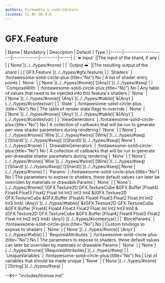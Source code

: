 ```yaml
---
authors: Formabble & contributors
license: CC-BY-SA-4.0
---
```



# GFX.Feature

<div class="sh-parameters" markdown="1">
| Name | Mandatory | Description | Default | Type |
|------|---------------------|-------------|---------|------|
| `⬅️ Input` ||The input of the shard, if any | | [`None`](../../types/#none) |
| `Output ➡️` ||The resulting output of the shard | | [`GFX.Feature`](../../types/#gfx.feature) |
| `Shaders` | :fontawesome-solid-circle-plus:{title="No"} No  | A list of shader entry points | `None` | [`None`](../../types/#none)[`[{Any}]`](../../types/#seq) |
| `ComposeWith` | :fontawesome-solid-circle-plus:{title="No"} No  | Any table of values that need to be injected into this feature's shaders | `None` | [`None`](../../types/#none)[`{Any}`](../../types/#table)[`&{Any}`](../../types/#contextvar) |
| `State` | :fontawesome-solid-circle-plus:{title="No"} No  | The table of render state flags to override | `None` | [`None`](../../types/#none)[`{Any}`](../../types/#table)[`&{Any}`](../../types/#contextvar) |
| `ViewGenerators` | :fontawesome-solid-circle-plus:{title="No"} No  | A collection of callbacks that will be run to generate per-view shader parameters during rendering | `None` | [`None`](../../types/#none)[`Wire`](../../types/#wire)[`[Wire]`](../../types/#seq)[`[Shard]`](../../types/#seq)[`[[Shard]]`](../../types/#seq)[`None`](../../types/#none) |
| `DrawableGenerators` | :fontawesome-solid-circle-plus:{title="No"} No  | A collection of callbacks that will be run to generate per-drawable shader parameters during rendering | `None` | [`None`](../../types/#none)[`Wire`](../../types/#wire)[`[Wire]`](../../types/#seq)[`[Shard]`](../../types/#seq)[`[[Shard]]`](../../types/#seq)[`None`](../../types/#none) |
| `Params` | :fontawesome-solid-circle-plus:{title="No"} No  | The parameters to expose to shaders, these default values can later be overriden by materials or drawable Params | `None` | [`None`](../../types/#none)[`{GFX.Texture2D GFX.TextureCube &GFX.Buffer [Float4] Float4 Float3 Float2 Float Int Int2 Int3 Int4 &(GFX.Texture2D GFX.TextureCube &GFX.Buffer [Float4] Float4 Float3 Float2 Float Int Int2 Int3 Int4) {Any}}`](../../types/#table)[`&{GFX.Texture2D GFX.TextureCube &GFX.Buffer [Float4] Float4 Float3 Float2 Float Int Int2 Int3 Int4 &(GFX.Texture2D GFX.TextureCube &GFX.Buffer [Float4] Float4 Float3 Float2 Float Int Int2 Int3 Int4) {Any}}`](../../types/#contextvar) |
| `BlockParams` | :fontawesome-solid-circle-plus:{title="No"} No  | Custom bindings to expose to shaders | `None` | [`None`](../../types/#none)[`{Any}`](../../types/#table) |
| `RequiredAttributes` | :fontawesome-solid-circle-plus:{title="No"} No  | The parameters to expose to shaders, these default values can later be overriden by materials or drawable Params | `None` | [`None`](../../types/#none)[`[RequiredAttributes]`](../../types/#seq) |
| `UniqueVariables` | :fontawesome-solid-circle-plus:{title="No"} No  | List of variables that should be made unique | `None` | [`None`](../../types/#none)[`[String]`](../../types/#seq) |

</div>



--8<-- "includes/license.md"

